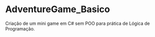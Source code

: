 # AdventureGame_Basico

Criação de um mini game em C# sem POO para prática de Lógica de Programação.
